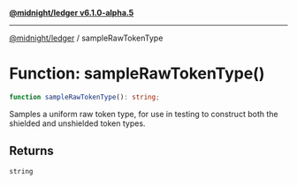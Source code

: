 [**@midnight/ledger v6.1.0-alpha.5**](../README.md)

***

[@midnight/ledger](../globals.md) / sampleRawTokenType

# Function: sampleRawTokenType()

```ts
function sampleRawTokenType(): string;
```

Samples a uniform raw token type, for use in testing to construct
both the shielded and unshielded token types.

## Returns

`string`
